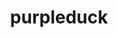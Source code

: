 ---
title: "purpleduck"
info: "Purple Duck Club is an invite-only web hosting business. Originally, I created a logo with a realistic duck but the client later decided that they wanted a fun design instead. This encouraged me to create an outline design of a cute little rubber duck and rounded font."
images: ["../../images/site_images/purpleduck/home_purpleduck.png", "../../images/site_images/purpleduck/detail_purpleduck.png", "../../images/site_images/purpleduck/detail_purpleduck_mockup.png"]
---